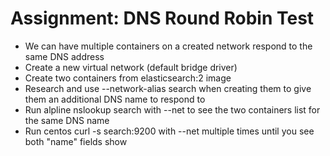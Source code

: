 # Assignment: DNS Round Robin Test

- We can have multiple containers on a created network respond to the same DNS address
- Create a new virtual network (default bridge driver)
- Create two containers from elasticsearch:2 image
- Research and use --network-alias search when creating them to give them an additional DNS name to respond to
- Run alpline nslookup search with --net to see the two containers list for the same DNS name
- Run centos curl -s search:9200 with --net multiple times until you see both "name" fields show
